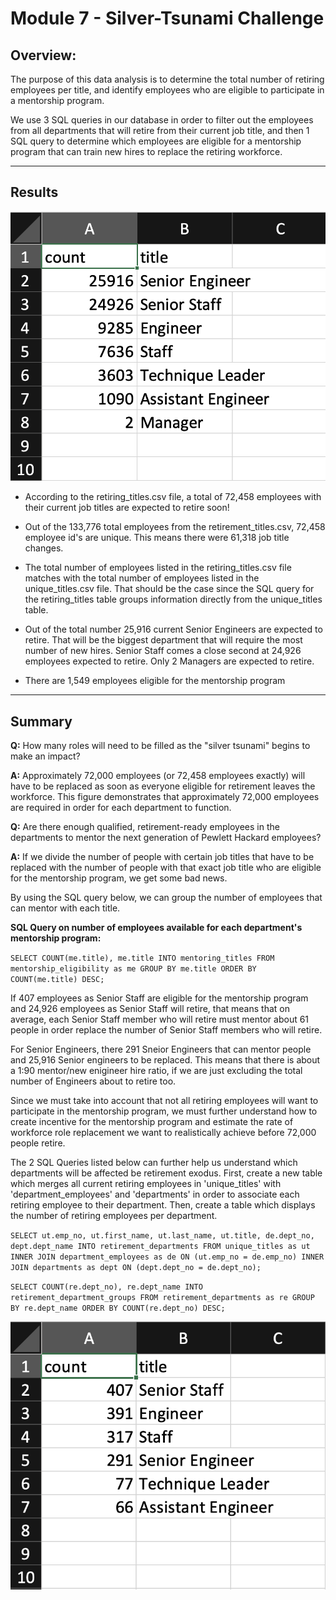 # Module 7 - Silver-Tsunami Challenge

## Overview:
The purpose of this data analysis is to determine the total number of retiring employees per title, and identify employees who are eligible to participate in a mentorship program.

We use 3 SQL queries in our database in order to filter out the employees from all departments that will retire from their current job title, and then 1 SQL query to determine which employees are eligible for a mentorship program that can train new hires to replace the retiring workforce. 

---
## Results

![Retirement_titles_amount](https://github.com/namin1993/Pewlett-Hackard-Analysis/blob/250bba3b5f0e8854c49c0f2ab01d54bc2fad3a1d/Pewlett-Hackard-Analysis/Images/Retirement_titles_amount.png)

- According to the retiring_titles.csv file, a total of 72,458 employees with their current job titles are expected to retire soon!

- Out of the 133,776 total employees from the retirement_titles.csv, 72,458 employee id's are unique. This means there were 61,318 job title changes.

- The total number of employees listed in the retiring_titles.csv file matches with the total number of employees listed in the unique_titles.csv file. That should be the case since the SQL query for the retiring_titles table groups information directly from the unique_titles table.

- Out of the total number 25,916 current Senior Engineers are expected to retire. That will be the biggest department that will require the most number of new hires. Senior Staff comes a close second at 24,926 employees expected to retire. Only 2 Managers are expected to retire. 

- There are 1,549 employees eligible for the mentorship program

---
## Summary

**Q:** How many roles will need to be filled as the "silver tsunami" begins to make an impact?

  **A:** Approximately 72,000 employees (or 72,458 employees exactly) will have to be replaced as soon as everyone eligible for retirement leaves the workforce. This figure demonstrates that approximately 72,000 employees are required in order for each department to function.

**Q:** Are there enough qualified, retirement-ready employees in the departments to mentor the next generation of Pewlett Hackard employees?

  **A:** If we divide the number of people with certain job titles that have to be replaced with the number of people with that exact job title who are eligible for the mentorship program, we get some bad news.

By using the SQL query below, we can group the number of employees that can mentor with each title.

**SQL Query on number of employees available for each department's mentorship program:**

`
SELECT COUNT(me.title), me.title
INTO mentoring_titles
FROM mentorship_eligibility as me
GROUP BY me.title
ORDER BY COUNT(me.title) DESC;
`

If 407 employees as Senior Staff are eligible for the mentorship program and 24,926 employees as Senior Staff will retire, that means that on average, each Senior Staff member who will retire must mentor about 61 people in order replace the number of Senior Staff members who will retire. 

For Senior Engineers, there 291 Sneior Engineers that can mentor people and 25,916 Senior engineers to be replaced. This means that there is about a 1:90 mentor/new enigineer hire ratio, if we are just excluding the total number of Engineers about to retire too.

Since we must take into account that not all retiring employees will want to participate in the mentorship program, we must further understand how to create incentive for the mentorship program and estimate the rate of workforce role replacement we want to realistically achieve before 72,000 people retire.

The 2 SQL Queries listed below can further help us understand which departments will be affected be retirement exodus. First, create a new table which merges all current retiring employees in 'unique_titles' with 'department_employees' and 'departments' in order to associate each retiring employee to their department. Then, create a table which displays the number of retiring employees per department.

`SELECT ut.emp_no,
ut.first_name,
ut.last_name,
ut.title,
de.dept_no,
dept.dept_name
INTO retirement_departments
FROM unique_titles as ut
INNER JOIN department_employees as de
ON (ut.emp_no = de.emp_no)
INNER JOIN departments as dept
ON (dept.dept_no = de.dept_no);`

`SELECT COUNT(re.dept_no), re.dept_name
INTO retirement_department_groups
FROM retirement_departments as re
GROUP BY re.dept_name
ORDER BY COUNT(re.dept_no) DESC;`

![Mentoring_amount](https://github.com/namin1993/Pewlett-Hackard-Analysis/blob/250bba3b5f0e8854c49c0f2ab01d54bc2fad3a1d/Pewlett-Hackard-Analysis/Images/Mentoring_amount.png)
